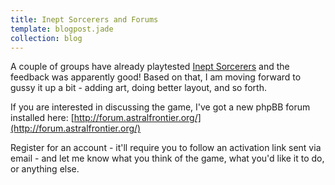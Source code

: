 ```yaml
---
title: Inept Sorcerers and Forums
template: blogpost.jade
collection: blog
---
```


A couple of groups have already playtested [Inept Sorcerers]
and the feedback was apparently good! Based on that, I am moving
forward to gussy it up a bit - adding art, doing better layout,
and so forth.

If you are interested in discussing the game, I've got a new
phpBB forum installed here:
[http://forum.astralfrontier.org/](http://forum.astralfrontier.org/)

Register for an account - it'll require you to follow an activation
link sent via email - and let me know what you think of the game,
what you'd like it to do, or anything else.

[Inept Sorcerers]: /games/inept-sorcerers.html
